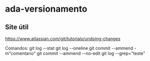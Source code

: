 # ada-versionamento

## Site útil
https://www.atlassian.com/git/tutorials/undoing-changes

Comandos:
git log --stat
git log --oneline
git commit --ammend -m"comentario"
git commit --ammend --no-edit
git log --grep="teste"